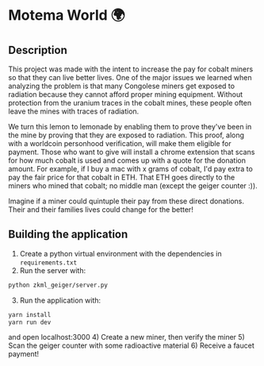 # Motema World 🌍

## Description
This project was made with the intent to increase the pay for cobalt miners so that they can live better lives. One of the major issues we learned when analyzing the problem is that many Congolese miners get exposed to radiation because they cannot afford proper mining equipment. Without protection from the uranium traces in the cobalt mines, these people often leave the mines with traces of radiation.

We turn this lemon to lemonade by enabling them to prove they've been in the mine by proving that they are exposed to radiation. This proof, along with a worldcoin personhood verification, will make them eligible for payment. Those who want to give will install a chrome extension that scans for how much cobalt is used and comes up with a quote for the donation amount. For example, if I buy a mac with x grams of cobalt, I'd pay extra to pay the fair price for that cobalt in ETH. That ETH goes directly to the miners who mined that cobalt; no middle man (except the geiger counter :)). 

Imagine if a miner could quintuple their pay from these direct donations. Their and their families lives could change for the better! 

## Building the application
1) Create a python virtual environment with the dependencies in `requirements.txt`
2) Run the server with:
```bash
python zkml_geiger/server.py
```
3) Run the application with:
```bash
yarn install
yarn run dev
```
and open localhost:3000
4) Create a new miner, then verify the miner
5) Scan the geiger counter with some radioactive material
6) Receive a faucet payment!